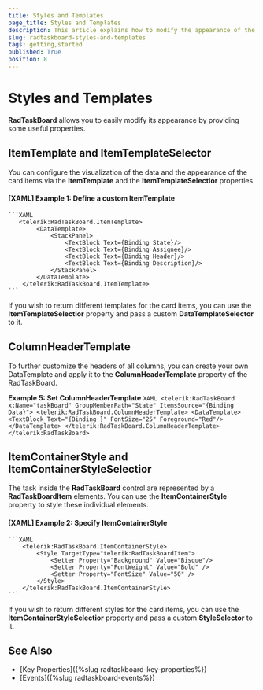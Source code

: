 ```yaml
---
title: Styles and Templates
page_title: Styles and Templates
description: This article explains how to modify the appearance of the RadTaskBoard control and its elements.
slug: radtaskboard-styles-and-templates
tags: getting,started
published: True
position: 8
---
```


# Styles and Templates

__RadTaskBoard__ allows you to easily modify its appearance by providing some useful properties.

## ItemTemplate and ItemTemplateSelector

You can configure the visualization of the data and the appearance of the card items via the **ItemTemplate** and the **ItemTemplateSelectior** properties.

#### [XAML] Example 1: Define a custom ItemTemplate
	```XAML
	   <telerik:RadTaskBoard.ItemTemplate> 
			<DataTemplate> 
				<StackPanel> 
					<TextBlock Text={Binding State}/> 
					<TextBlock Text={Binding Assignee}/> 
					<TextBlock Text={Binding Header}/> 
					<TextBlock Text={Binding Description}/> 
				</StackPanel> 
			</DataTemplate> 
		</telerik:RadTaskBoard.ItemTemplate> 
	```

If you wish to return different templates for the card items, you can use the **ItemTemplateSelectior** property and pass a custom **DataTemplateSelector** to it.

## ColumnHeaderTemplate

To further customize the headers of all columns, you can create your own DataTemplate and apply it to the __ColumnHeaderTemplate__ property of the RadTaskBoard.

__Example 5: Set ColumnHeaderTemplate__
	```XAML
	   <telerik:RadTaskBoard x:Name="taskBoard" GroupMemberPath="State" ItemsSource="{Binding Data}">
			<telerik:RadTaskBoard.ColumnHeaderTemplate>
				<DataTemplate>
					<TextBlock Text="{Binding }" FontSize="25" Foreground="Red"/>
				</DataTemplate>
			</telerik:RadTaskBoard.ColumnHeaderTemplate>
		</telerik:RadTaskBoard>
	```

## ItemContainerStyle and ItemContainerStyleSelectior

The task inside the __RadTaskBoard__ control are represented by a __RadTaskBoardItem__ elements. You can use the **ItemContainerStyle** property to style these individual elements.

#### [XAML] Example 2: Specify ItemContainerStyle
	```XAML
		<telerik:RadTaskBoard.ItemContainerStyle>
			<Style TargetType="telerik:RadTaskBoardItem">
				<Setter Property="Background" Value="Bisque"/>
				<Setter Property="FontWeight" Value="Bold" />
				<Setter Property="FontSize" Value="50" />
			</Style>
		</telerik:RadTaskBoard.ItemContainerStyle>
	```

If you wish to return different styles for the card items, you can use the **ItemContainerStyleSelectior** property and pass a custom **StyleSelector** to it.	
	
## See Also

* [Key Properties]({%slug radtaskboard-key-properties%})
* [Events]({%slug radtaskboard-events%})
